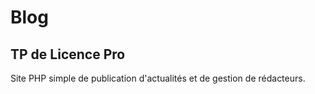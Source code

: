 # Blog
## TP de Licence Pro
Site PHP simple de publication d'actualités et de gestion de rédacteurs.

